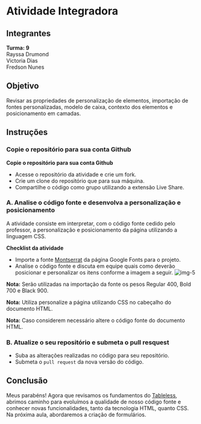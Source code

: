 # Atividade Integradora
## Integrantes
**Turma: 9**\
Rayssa Drumond\
Victoria Dias\
Fredson Nunes
## Objetivo 
Revisar as propriedades de personalização de elementos, importação de fontes personalizadas, modelo de caixa, contexto dos elementos e posicionamento em camadas.
## Instruções
### Copie o repositório para sua conta Github
**Copie o repositório para sua conta Github**
 - Acesse o repositório da atividade e crie um fork.
 - Crie um clone do repositório que para sua máquina.
 - Compartilhe o código como grupo utilizando a extensão Live Share.
### A. Analise o código fonte e desenvolva a personalização e posicionamento
A atividade consiste em interpretar, com o código fonte cedido pelo professor, a personalização e posicionamento da página utilizando a linguagem CSS.

**Checklist da atividade**
 - Importe a fonte [Montserrat](https://fonts.google.com/specimen/Montserrat) da página Google Fonts para o projeto.
 - Analise o código fonte e discuta em equipe quais como deverão posicionar e personalizar os itens conforme a imagem a seguir.
![img-5](https://user-images.githubusercontent.com/89654850/141189091-4cc0931b-7056-4c90-9cd3-7140f42f2a95.PNG)

**Nota:** Serão utilizadas na importação da fonte os pesos Regular 400, Bold 700 e Black 900.

**Nota:** Utiliza personalize a página utilizando CSS no cabeçalho <head> do documento HTML.

 **Nota:** Caso considerem necessário altere o código fonte do documento HTML.
  
### B. Atualize o seu repositório e submeta o pull resquest
- Suba as alterações realizadas no código para seu repositório.
- Submeta o `pull request` da nova versão do código.
## Conclusão
Meus parabéns! Agora que revisamos os fundamentos do [Tableless](https://pt.wikipedia.org/wiki/Tableless), abrimos caminho para evoluímos a qualidade de nosso código fonte e conhecer novas funcionalidades, tanto da tecnologia HTML, quanto CSS. Na próxima aula, abordaremos a criação de formulários.
